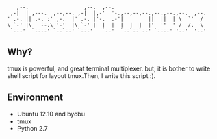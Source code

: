                                                                   
       ,--.                  ,--.  ,--.                               
     ,-|  | ,---.  ,--,--. ,-|  |,-'  '-.,--,--,--.,--.,--.,--.  ,--. 
    ' .-. || .-. :' ,-.  |' .-. |'-.  .-'|        ||  ||  | \  `'  /  
    \ `-' |\   --.\ '-'  |\ `-' |  |  |  |  |  |  |'  ''  ' /  /.  \  
     `---'  `----' `--`--' `---'   `--'  `--`--`--' `----' '--'  '--' 
                                                                

Why?
----

  tmux is powerful, and great terminal multiplexer. but, it is bother to
write shell script for layout tmux.Then, I write this script :).

Environment
-----------
* Ubuntu 12.10 and byobu
* tmux
* Python 2.7
